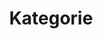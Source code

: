 ---
title:              "Kategorie"
layout:             categories
permalink:          /categories/
author_profile:     true
---